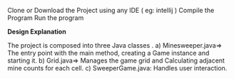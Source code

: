 Clone or Download the Project using any IDE ( eg: intellij )
Compile the Program
Run the program 


**Design Explanation**

The project is composed into three Java classes .
a) Minesweeper.java=> The entry point with the main method, creating a Game instance and starting it.
b) Grid.java=> Manages the game grid and Calculating adjacent mine counts for each cell.
c) SweeperGame.java: Handles user interaction.


